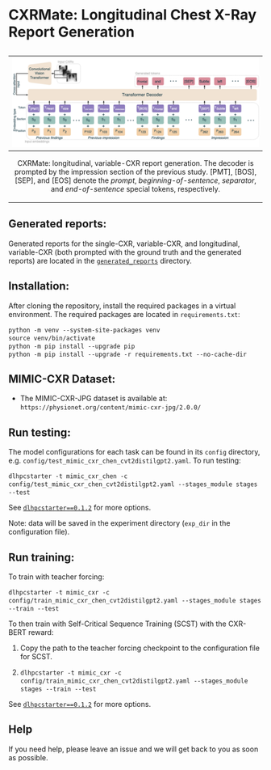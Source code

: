# CXRMate: Longitudinal Chest X-Ray Report Generation


## 

|![](docs/tokens.drawio.png)|
|----|
| <p align="center"> <a>CXRMate: longitudinal, variable-CXR report generation. The decoder is prompted by the impression section of the previous study. [PMT], [BOS],  [SEP], and [EOS] denote the *prompt*, *beginning-of-sentence*, *separator*, and *end-of-sentence* special tokens, respectively.</a> </p> |

## Generated reports:
Generated reports for the single-CXR, variable-CXR, and longitudinal, variable-CXR (both prompted with the ground truth and the generated reports) are located in the [`generated_reports`](https://github.com/aehrc/cxrmate/blob/main/generated_reports) directory.

## Installation:
After cloning the repository, install the required packages in a virtual environment.
The required packages are located in `requirements.txt`:
```shell script
python -m venv --system-site-packages venv
source venv/bin/activate
python -m pip install --upgrade pip
python -m pip install --upgrade -r requirements.txt --no-cache-dir
```

## MIMIC-CXR Dataset:   

 - The MIMIC-CXR-JPG dataset is available at: 
        ```
        https://physionet.org/content/mimic-cxr-jpg/2.0.0/
        ```

## Run testing:   

The model configurations for each task can be found in its `config` directory, e.g. `config/test_mimic_cxr_chen_cvt2distilgpt2.yaml`. To run testing:

```shell
dlhpcstarter -t mimic_cxr_chen -c config/test_mimic_cxr_chen_cvt2distilgpt2.yaml --stages_module stages --test
```

See [`dlhpcstarter==0.1.2`](https://github.com/csiro-mlai/dl_hpc_starter_pack) for more options. 

Note: data will be saved in the experiment directory (`exp_dir` in the configuration file).

## Run training:
   
To train with teacher forcing:
 
```
dlhpcstarter -t mimic_cxr -c config/train_mimic_cxr_chen_cvt2distilgpt2.yaml --stages_module stages --train --test
```

To then train with Self-Critical Sequence Training (SCST) with the CXR-BERT reward:

 1. Copy the path to the teacher forcing checkpoint to the configuration file for SCST.
 2. 
    ```
    dlhpcstarter -t mimic_cxr -c config/train_mimic_cxr_chen_cvt2distilgpt2.yaml --stages_module stages --train --test
    ```

See [`dlhpcstarter==0.1.2`](https://github.com/csiro-mlai/dl_hpc_starter_pack) for more options. 

## Help
If you need help, please leave an issue and we will get back to you as soon as possible.


